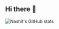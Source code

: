 ## Hi there 👋

![Nashit's GitHub stats](https://github-readme-stats.vercel.app/api?username=BARQx&show_icons=true&hide_border=true)


<!--
**NashitAhmedBarq/NashitAhmedBarq** is a ✨ _special_ ✨ repository because its `README.md` (this file) appears on your GitHub profile.

Here are some ideas to get you started:

- 🔭 I’m currently working on ...
- 🌱 I’m currently learning ...
- 👯 I’m looking to collaborate on ...
- 🤔 I’m looking for help with ...
- 💬 Ask me about ...
- 📫 How to reach me: ...
- 😄 Pronouns: ...
- ⚡ Fun fact: ...
-->
